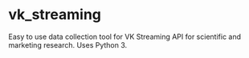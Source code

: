 # vk_streaming
Easy to use data collection tool for VK Streaming API for scientific and marketing research. Uses Python 3.
